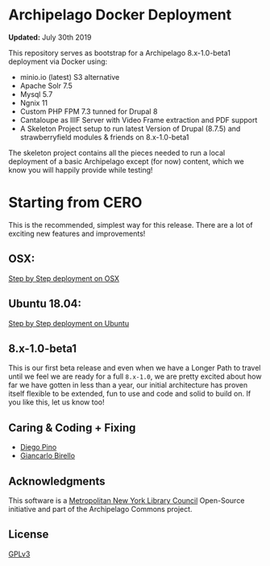 # Archipelago Docker Deployment

**Updated:** July 30th 2019

This repository serves as bootstrap for a Archipelago 8.x-1.0-beta1 deployment via Docker using: 
- minio.io (latest) S3 alternative
- Apache Solr 7.5
- Mysql 5.7
- Ngnix 11
- Custom PHP FPM 7.3 tunned for Drupal 8
- Cantaloupe as IIIF Server with Video Frame extraction and PDF support
- A Skeleton Project setup to run latest Version of Drupal (8.7.5) and strawberryfield modules & friends on 8.x-1.0-beta1

The skeleton project contains all the pieces needed to run a local deployment of a basic Archipelago except (for now) content, which we know you will happily provide while testing!

# Starting from CERO

This is the recommended, simplest way for this release. There are a lot of exciting new features and improvements! 

## OSX: 

[Step by Step deployment on OSX](docs/osx.md)

## Ubuntu 18.04: 

[Step by Step deployment on Ubuntu](docs/ubuntu.md)

## 8.x-1.0-beta1

This is our first beta release and even when we have a Longer Path to travel until we feel we are ready for a full `8.x-1.0`, we are pretty excited about how far we have gotten in less than a year, our initial architecture has proven itself flexible to be extended, fun to use and code and solid to build on. If you like this, let us know too!

## Caring & Coding + Fixing

* [Diego Pino](https://github.com/DiegoPino)
* [Giancarlo Birello](https://github.com/giancarlobi)

## Acknowledgments

This software is a [Metropolitan New York Library Council](https://metro.org) Open-Source initiative and part of the Archipelago Commons project.

## License

[GPLv3](http://www.gnu.org/licenses/gpl-3.0.txt)
